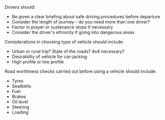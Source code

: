 [Title]: # (Подготовка путешествия)
[Order]: # (3)

Drivers should:

*   Be given a clear briefing about safe driving procedures before departure
*   Consider the length of journey - do you need more than one driver?
*   Factor in prayer or sustenance stops if necessary
*   Consider the driver's ethnicity if going into dangerous areas

Considerations in choosing type of vehicle should include:

*   Urban or rural trip? State of the roads? 4x4 necessary?
*   Desirability of vehicle for car-jacking
*   High profile or low profile

Road worthiness checks carried out before using a vehicle should include:

*   Tyres
*   Seatbelts
*   Fuel
*   Brakes
*   Oil level
*   Steering
*   Loading